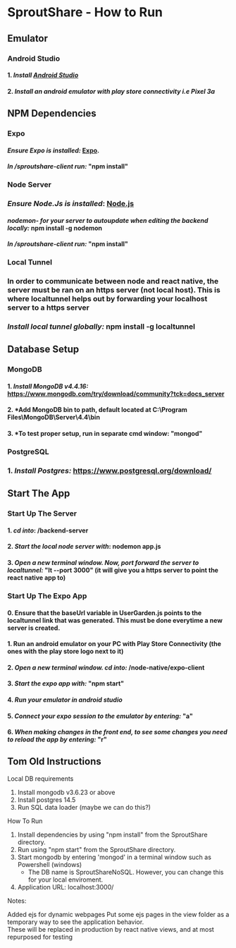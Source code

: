 # SproutShare - How to Run

## Emulator

### Android Studio

#### 1. *Install [Android Studio](https://developer.android.com/studio/)*
#### 2. *Install an android emulator with play store connectivity i.e Pixel 3a*


## NPM Dependencies

### Expo

#### *Ensure Expo is installed:* [Expo](https://docs.expo.dev/get-started/installation/).

#### *In /sproutshare-client run:* "npm install"

### Node Server 

### *Ensure Node.Js is installed*: [Node.js](https://nodejs.org/en/download/)

#### *nodemon- for your server to autoupdate when editing the backend locally:*  npm install -g nodemon
#### *In /sproutshare-client run:* "npm install"

### Local Tunnel

### In order to communicate between node and react native, the server must be ran on an https server (not local host). This is where localtunnel helps out by forwarding your localhost server to a https server

### *Install local tunnel globally:* npm install -g localtunnel

## Database Setup

### MongoDB

#### 1. *Install MongoDB v4.4.16:* https://www.mongodb.com/try/download/community?tck=docs_server
#### 2. *Add MongoDB bin to path, default located at C:\Program Files\MongoDB\Server\4.4\bin
#### 3. *To test proper setup, run in separate cmd window: "mongod" 

### PostgreSQL

### 1. *Install Postgres:* https://www.postgresql.org/download/ 

## Start The App

### Start Up The Server

#### 1. *cd into*: /backend-server
#### 2. *Start the local node server with*: nodemon app.js
#### 3. *Open a new terminal window. Now, port forward the server to localtunnel:* "lt --port 3000" (it will give you a https server to point the react native app to)

### Start Up The Expo App

#### 0. Ensure that the baseUrl variable in UserGarden.js points to the localtunnel link that was generated. This must be done everytime a new server is created. 
#### 1. Run an android emulator on your PC with Play Store Connectivity (the ones with the play store logo next to it)
#### 2. *Open a new terminal window. cd into:* /node-native/expo-client
#### 3. *Start the expo app with:* "npm start"
#### 4. *Run your emulator in android studio*
#### 5. *Connect your expo session to the emulator by entering:* "a"
#### 6. *When making changes in the front end, to see some changes you need to reload the app by entering:* "r"


## Tom Old Instructions

Local DB requirements
1. Install mongodb v3.6.23 or above
2. Install postgres 14.5 
3. Run SQL data loader (maybe we can do this?)

How To Run
1. Install dependencies by using "npm install" from the SproutShare directory.
2. Run using "npm start" from the SproutShare directory.
3. Start mongodb by entering 'mongod' in a terminal window such as Powershell (windows)
   -  The DB name is SproutShareNoSQL. However, you can change this for your local enviroment.
4. Application URL: localhost:3000/

Notes:

Added ejs for dynamic webpages
Put some ejs pages in the view folder as a temporary way to see the application behavior.  
These will be replaced in production by react native views, and at most repurposed for testing
